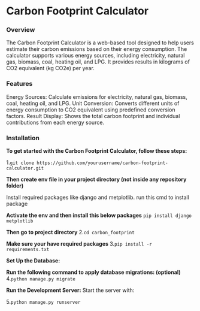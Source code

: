 # Carbon Footprint Calculator
### Overview
The Carbon Footprint Calculator is a web-based tool designed to help users estimate their carbon emissions based on their energy consumption. The calculator supports various energy sources, including electricity, natural gas, biomass, coal, heating oil, and LPG. It provides results in kilograms of CO2 equivalent (kg CO2e) per year.

### Features
Energy Sources: Calculate emissions for electricity, natural gas, biomass, coal, heating oil, and LPG.
Unit Conversion: Converts different units of energy consumption to CO2 equivalent using predefined conversion factors.
Result Display: Shows the total carbon footprint and individual contributions from each energy source.


### Installation
**To get started with the Carbon Footprint Calculator, follow these steps:**

1.```git clone https://github.com/yourusername/carbon-footprint-calculator.git```

**Then create env file in your project directory (not inside any repository folder)**
 
Install required packages like django and metplotlib. run this cmd to install package 

**Activate the env and then install this below packages**
```pip install django metplotlib```

**Then go to project directory**
2.```cd carbon_footprint```

**Make sure your have required packages**
3.```pip install -r requirements.txt ```

**Set Up the Database:**

**Run the following command to apply database migrations: (optional)**
4.```python manage.py migrate ```

**Run the Development Server:**
Start the server with:

5.```python manage.py runserver ```
